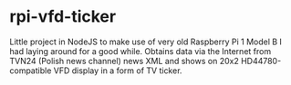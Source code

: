 # rpi-vfd-ticker
Little project in NodeJS to make use of very old Raspberry Pi 1 Model B I had laying around for a good while. Obtains data via the Internet from TVN24 (Polish news channel) news XML and shows on 20x2 HD44780-compatible VFD display in a form of TV ticker.
